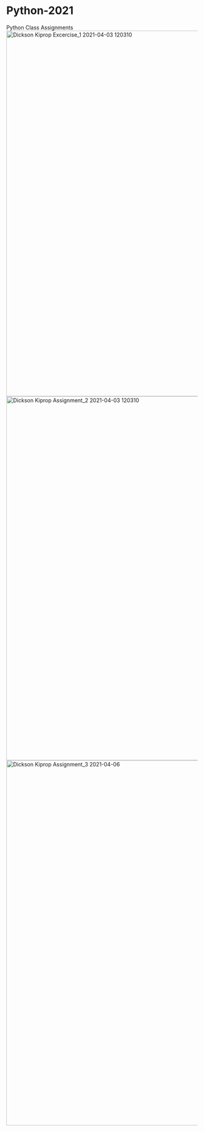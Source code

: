 # Python-2021
Python Class Assignments 
<img width="960" alt="Dickson Kiprop Excercise_1  2021-04-03 120310" src="https://user-images.githubusercontent.com/81749319/113473881-fd329580-9474-11eb-9b1a-9c5a1cb9dfa7.png">
<img width="956" alt="Dickson Kiprop Assignment_2  2021-04-03 120310" src="https://user-images.githubusercontent.com/81749319/113475339-ae3d2e00-947d-11eb-9f73-efbd60f0cc37.png">
<img width="959" alt="Dickson Kiprop Assignment_3  2021-04-06 " src="https://user-images.githubusercontent.com/81749319/113696979-54d23a80-96db-11eb-8abe-bb882c296fed.png">
